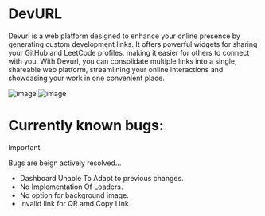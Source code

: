 
# DevURL
Devurl is a web platform designed to enhance your online presence by generating custom development links. It offers powerful widgets for sharing your GitHub and LeetCode profiles, making it easier for others to connect with you. With Devurl, you can consolidate multiple links into a single, shareable web platform, streamlining your online interactions and showcasing your work in one convenient place.

![image](https://github.com/user-attachments/assets/3de9a8ab-ca10-41be-b0e0-caf70213c64c)
![image](https://github.com/user-attachments/assets/9680906e-30cf-473f-90c9-060949dee0f8)

# Currently known bugs:
> [!IMPORTANT]
> Bugs are beign actively resolved...

 - Dashboard Unable To Adapt to previous changes.
 - No Implementation Of Loaders.
 - No option for background image.
 - Invalid link for QR amd Copy Link
